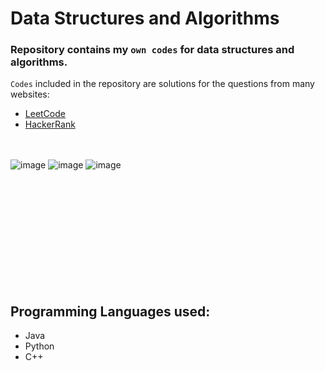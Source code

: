 # Data Structures and Algorithms

### Repository contains my `own codes` for data structures and algorithms.

`Codes` included in the repository are solutions for the questions from many websites:
- [LeetCode](https://leetcode.com/)
- [HackerRank](https://www.hackerrank.com/)
</br></br></br>

![image](https://img.shields.io/badge/Java-ED8B00?style=for-the-badge&logo=java&logoColor=white)
![image](https://img.shields.io/badge/C%2B%2B-00599C?style=for-the-badge&logo=c%2B%2B&logoColor=white)
![image](https://img.shields.io/badge/Python-3776AB?style=for-the-badge&logo=python&logoColor=white)

</br></br></br></br></br></br></br></br></br></br>


## Programming Languages used:
- Java
- Python
- C++
